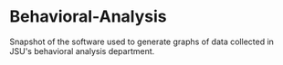 # Behavioral-Analysis
Snapshot of the software used to generate graphs of data collected in JSU's behavioral analysis department.
